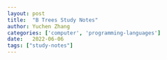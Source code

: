 ```yaml
---
layout: post
title:  "B Trees Study Notes"
author: Yuchen Zhang
categories: ['computer', 'programming-languages']
date:   2022-06-06
tags: ["study-notes"]
---
```


